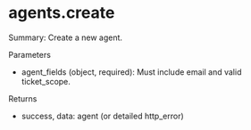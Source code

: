 # agents.create

Summary: Create a new agent.

Parameters
- agent_fields (object, required): Must include email and valid ticket_scope.

Returns
- success, data: agent (or detailed http_error)
